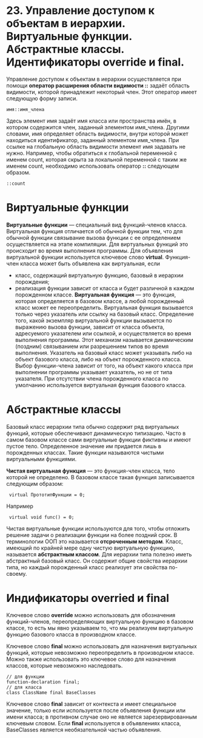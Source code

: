 # 23. Управление доступом к объектам в иерархии. Виртуальные функции. Абстрактные классы. Идентификаторы override и final.

Управление доступом к объектам в иерархии осуществляется при помощи **оператор расширения области видимости ::** задаёт область видимости, которой принадлежит некоторый член. Этот оператор имеет следующую форму записи.

```
имя::имя_члена
```

Здесь элемент имя задаёт имя класса или пространства имён, в котором содержится член, заданный элементом имя_члена. Другими словами, имя определяет область видимости, внутри которой может находиться идентификатор, заданный элементом имя_члена.
При ссылке на глобальную область видимости элемент имя задавать не нужно. Например, чтобы обратиться к глобальной переменной с именем count, которая скрыта за локальной переменной с таким же именем count, необходимо использовать оператор **::** следующем образом.

```
::count
```

# Виртуальные функции <h4>

**Виртуальные функции** — специальный вид функций-членов класса. Виртуальная функция отличается об обычной функции тем, что для обычной функции связывание вызова функции с ее определением осуществляется на этапе компиляции. Для виртуальных функций это происходит во время выполнения программы.
Для объявления виртуальной функции используется ключевое слово **virtual**. Функция-член класса может быть объявлена как виртуальная, если
* класс, содержащий виртуальную функцию, базовый в иерархии порождения;
* реализация функции зависит от класса и будет различной в каждом порожденном классе.
**Виртуальная функция** — это функция, которая определяется в базовом классе, а любой порожденный класс может ее переопределить. Виртуальная функция вызывается только через указатель или ссылку на базовый класс.
Определение того, какой экземпляр виртуальной функции вызывается по выражению вызова функции, зависит от класса объекта, адресуемого указателем или ссылкой, и осуществляется во время выполнения программы. Этот механизм называется динамическим (поздним) связыванием или разрешением типов во время выполнения.
Указатель на базовый класс может указывать либо на объект базового класса, либо на объект порожденного класса. Выбор функции-члена зависит от того, на объект какого класса при выполнении программы указывает указатель, но не от типа указателя. При отсутствии члена порожденного класса по умолчанию используется виртуальная функция базового класса.

# Абстрактные классы <h4>

Базовый класс иерархии типа обычно содержит ряд виртуальных функций, которые обеспечивают динамическую типизацию. Часто в самом базовом классе сами виртуальные функции фиктивны и имеют пустое тело. Определенное значение им придается лишь в порожденных классах. Такие функции называются чистыми виртуальными функциями.

**Чистая виртуальная функция** — это функция-член класса, тело которой не определено.
В базовом классе такая функция записывается следующим образом:
```
 virtual ПрототипФункции = 0;
``` 
Например
```
 virtual void func() = 0;
```
Чистая виртуальные функции используются для того, чтобы отложить решение задачи о реализации функции на более поздний срок. В терминологии ООП это называется **отсроченным методом**. Класс, имеющий по крайней мере одну чистую виртуальную функцию, называется **абстрактным классом**. Для иерархии типа полезно иметь абстрактный базовый класс. Он содержит общие свойства иерархии типа, но каждый порожденный класс реализует эти свойства по-своему.

# Индификаторы overried и final <h4>

Ключевое слово **override** можно использовать для обозначения функций-членов, переопределяющих виртуальную функцию в базовом классе, то есть мы явно указываем то, что мы реализуем виртуальную функцию базового класса в производном классе.

Ключевое слово **final** можно использовать для назначения виртуальных функций, которые невозможно переопределить в производном классе. Можно также использовать это ключевое слово для назначения классов, которые невозможно наследовать.
```
// для функции
function-declaration final; 
// для класса
class ClassName final BaseClasses
```

Ключевое слово **final** зависит от контекста и имеет специальное значение, только если используется после объявления функции или имени класса; в противном случае оно не является зарезервированным ключевым словом.
Если **final** используется в объявлениях класса, BaseClasses является необязательной частью объявления.
